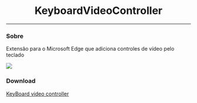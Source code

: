 <h1 align="center">KeyboardVideoController</h1>

---

### Sobre
Extensão para o Microsoft Edge que adiciona controles de vídeo pelo teclado

<img src="https://lh3.googleusercontent.com/7T1U43YCmD9LcqLQ-3Vesc6JmThFclUkvoHPmRIN12ZK6-jqIb7BtxJJqKjepzEx0uZ0z9gVNsQNXX0S53B7QmRMpuQAF20I85Cj3EFHU_lchQx4MJNNev-TqxDarP5ZP_Y3vJeki-m_Y-8YLWOHqli5WVpAC103DXb38By7hnE_SsGyU0EbqlgVZUIMRpzTmknIP422ZbNCegyfgUqAFdk-VElE7w7w3MZ5dTnB_GA3gFh6A6WXtoM1Rv_f0KlKwGNdD1bqXYTo85wy2owC9ttdDFxwggek_AW6-WlQJLOxuB6m9MxrDF68Q8yBocZnK1pDAFaY5dlzJ4bqtsCw2UCeJx7I9aGhWHH3NyarZcy8EE6v95xxwKKb35hABn47nV1I6iPWYuoPyaVi9t21As9P1E3VCSeKm9KadENX0omds6CRFFEVAYC1W2McFX_O5ap2Pe5ne4lMwS66hAkZmrfEzsBlODIormMkJz3bNBGPSeWV6IbGsOqIFEreDxJsb4JA215HMt5m3NQjJI8rBN8zBYltEy1526BirdvIiEiE6mIqiudK2lcjB2mrpU_aeOfK3zHyMXGdPQMPVbUfJQgPiUWUhEPOh_KD6McL2_qqz8pwrM85RPLc9yZz6yN27mVamzk4LB0PTWnDd2yNUbM2GaturAAhv2LwB_ot5zTU1HOera15ugyLyqkfvJRhsDluXg=w1366-h657-ft">

### Download

[KeyBoard video controller](https://microsoftedge.microsoft.com/addons/detail/keyboardvideocontroller/ppgeldaipnbepijbgniflodbfkifhgfm?hl=pt-BR)
 
